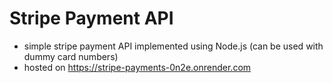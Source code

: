 # Stripe Payment API
- simple stripe payment API implemented using Node.js (can be used with dummy card numbers)
- hosted on https://stripe-payments-0n2e.onrender.com
